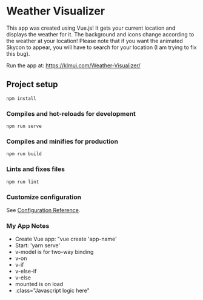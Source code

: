 # Weather Visualizer
This app was created using Vue.js! It gets your current location and displays the weather for it. The background and icons change according to the weather at your location! Please note that if you want the animated Skycon to appear, you will have to search for your location (I am trying to fix this bug).

Run the app at: https://klmui.com/Weather-Visualizer/

## Project setup
```
npm install
```

### Compiles and hot-reloads for development
```
npm run serve
```

### Compiles and minifies for production
```
npm run build
```

### Lints and fixes files
```
npm run lint
```

### Customize configuration
See [Configuration Reference](https://cli.vuejs.org/config/).


### My App Notes
- Create Vue app: "vue create 'app-name'
- Start: 'yarn serve'
- v-model is for two-way binding
- v-on
- v-if
- v-else-if
- v-else
- mounted is on load
- :class="Javascript logic here"